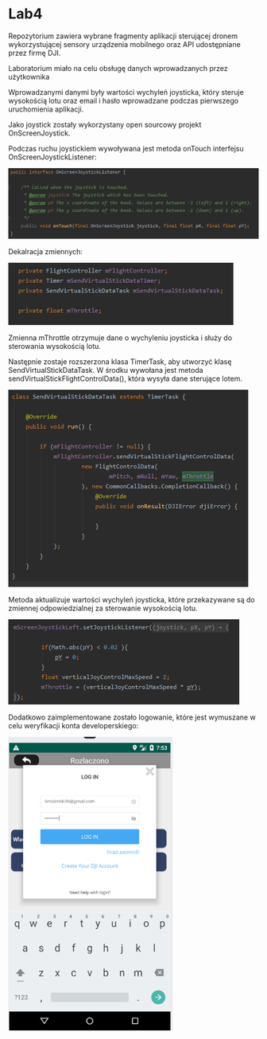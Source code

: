# Lab4
Repozytorium zawiera wybrane fragmenty aplikacji sterującej dronem wykorzystującej sensory urządzenia mobilnego oraz API udostępniane przez firmę DJI.

Laboratorium miało na celu obsługę danych wprowadzanych przez użytkownika

Wprowadzanymi danymi były wartości wychyleń joysticka, który steruje wysokością lotu oraz email i hasło wprowadzane podczas pierwszego uruchomienia aplikacji.

Jako joystick zostały wykorzystany open sourcowy projekt OnScreenJoystick.

Podczas ruchu joystickiem wywoływana jest metoda onTouch interfejsu OnScreenJoystickListener:

![onTouch](images/onTouch.png)

Dekalracja zmiennych:

![declaration](images/declaration.png)

Zmienna mThrottle otrzymuje dane o wychyleniu joysticka i służy do sterowania wysokością lotu.

Następnie zostaje rozszerzona klasa TimerTask, aby utworzyć klasę SendVirtualStickDataTask. W środku wywołana jest metoda sendVirtualStickFlightControlData(), która wysyła dane sterujące lotem.

![SendTask](images/SendTask.png)

Metoda aktualizuje wartości wychyleń joysticka, które przekazywane są do zmiennej odpowiedzialnej za sterowanie wysokością lotu.

![JoystickLeft](images/JoystickLeft.png)

Dodatkowo zaimplementowane zostało logowanie, które jest wymuszane w celu weryfikacji konta developerskiego:

![login](images/login.png)
